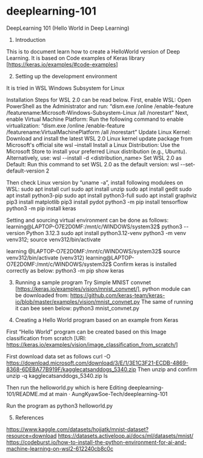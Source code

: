 # deeplearning-101
DeepLearning 101 (Hello World in Deep Learning)

1. Introduction

This is to document learn how to create a HelloWorld version of Deep Learning. It is based on Code examples of Keras library [https://keras.io/examples/#code-examples]


2. Setting up the development environment

It is tried in WSL Windows Subsystem for Linux

Installation Steps for WSL 2.0 can be read below. First, enable WSL: Open PowerShell as the Administrator and run:
“dism.exe /online /enable-feature /featurename:Microsoft-Windows-Subsystem-Linux /all /norestart”
Next, enable Virtual Machine Platform: Run the following command to enable virtualization:
“dism.exe /online /enable-feature /featurename:VirtualMachinePlatform /all /norestart”
Update Linux Kernel: Download and install the latest WSL 2.0 Linux kernel update package from Microsoft's official site
wsl –install
Install a Linux Distribution: Use the Microsoft Store to install your preferred Linux distribution (e.g., Ubuntu). Alternatively, use:
wsl --install -d <distribution_name>
Set WSL 2.0 as Default: Run this command to set WSL 2.0 as the default version:
wsl --set-default-version 2

Then check Linux version by “uname -a”, install following modulees on WSL:
sudo apt install curl
sudo apt install unzip
sudo apt install gedit
sudo apt install python3-pip
sudo apt install python3-full
sudo apt install graphviz
pip3 install matplotlib
pip3 install pydot
python3 -m pip install tensorflow
python3 -m pip install keras

Setting and sourcing virtual environment can be done as follows:
learning@LAPTOP-O7E2D0MF:/mnt/c/WINDOWS/system32$ python3 --version
Python 3.12.3
sudo apt install python3.12-venv
python3 -m venv venv312; source venv312/bin/activate

learning @LAPTOP-O7E2D0MF:/mnt/c/WINDOWS/system32$ source venv312/bin/activate
(venv312) learning@LAPTOP-O7E2D0MF:/mnt/c/WINDOWS/system32$
Confirm keras is installed correctly as below:
python3 -m pip show keras

3. Running a sample program
Try Simple MNIST convnet [https://keras.io/examples/vision/mnist_convnet/], python module can be downloaded from: 
https://github.com/keras-team/keras-io/blob/master/examples/vision/mnist_convnet.py
The same of running it can bee seen below:
python3 mnist_convnet.py


4. Creating a Hello World program based on an example from Keras

First “Hello World” program can be created based on this Image classification from scratch
[URI: https://keras.io/examples/vision/image_classification_from_scratch/]

First download data set as follows
curl -O https://download.microsoft.com/download/3/E/1/3E1C3F21-ECDB-4869-8368-6DEBA77B919F/kagglecatsanddogs_5340.zip
Then unzip and confirm
unzip -q kagglecatsanddogs_5340.zip
ls

Then run the helloworld.py which is here Editing deeplearning-101/README.md at main · AungKyawSoe-Tech/deeplearning-101


Run the program as 
python3 helloworld.py


5. References
   
https://www.kaggle.com/datasets/hojjatk/mnist-dataset?resource=download
https://datasets.activeloop.ai/docs/ml/datasets/mnist/
https://codeburst.io/how-to-install-the-python-environment-for-ai-and-machine-learning-on-wsl2-612240cb8c0c



